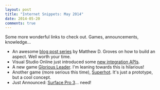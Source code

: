 ```yaml
---
layout: post
title: "Internet Snippets: May 2014"
date: 2014-05-20
comments: true
---
```

Some more wonderful links to check out. Games, announcements, knowledge...  
- An awesome <a href="http://crosscuttingconcerns.com/tag/LetsBuildAnAspect">blog post series</a> by Matthew D. Groves on how to build an aspect. Well worth your time.</span></li>
- Visual Studio Online just introduced some <a href="http://www.visualstudio.com/en-us/integrate/explore/explore-vso-vsi">new integration APIs</a>.</span></li>
- A new game&nbsp;<a href="http://www.nbcnews.com/tech/video-games/glorious-leader-kim-jong-un-star-his-own-video-game-n106031">Glorious Leader</a>. I'm leaning towards this is hilarious!&nbsp;</span></li>
- Another game (more serious this time), <a href="http://superhotgame.com/play-prototype">Superhot</a>. It's just a prototype, but a cool concept.<br /></span></li>
- Just Announced: <a href="http://blog.surface.com/2014/05/announcing-surface-pro-3/">Surface Pro 3</a>... need!<br /></span></li>
